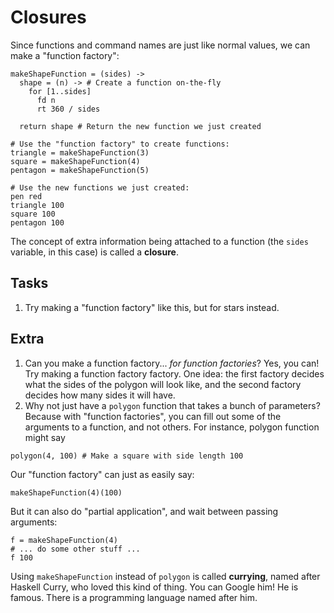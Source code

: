 Closures
========
Since functions and command names are just like normal values, we can make a "function factory":
```
makeShapeFunction = (sides) ->
  shape = (n) -> # Create a function on-the-fly
    for [1..sides]
      fd n
      rt 360 / sides

  return shape # Return the new function we just created

# Use the "function factory" to create functions:
triangle = makeShapeFunction(3)
square = makeShapeFunction(4)
pentagon = makeShapeFunction(5)

# Use the new functions we just created:
pen red
triangle 100
square 100
pentagon 100
```

The concept of extra information being attached to a function (the `sides` variable, in this case) is called a **closure**.

Tasks
-----
  1. Try making a "function factory" like this, but for stars instead.

Extra
-----
  1. Can you make a function factory... *for function factories*? Yes, you can! Try making a function factory factory. One idea: the first factory decides what the sides of the polygon will look like, and the second factory decides how many sides it will have.
  2. Why not just have a `polygon` function that takes a bunch of parameters? Because with "function factories", you can fill out some of the arguments to a function, and not others. For instance, polygon function might say
  ```
  polygon(4, 100) # Make a square with side length 100
  ```
  Our "function factory" can just as easily say:
  ```
  makeShapeFunction(4)(100)
  ```
  But it can also do "partial application", and wait between passing arguments:
  ```
  f = makeShapeFunction(4)
  # ... do some other stuff ...
  f 100
  ```
  Using `makeShapeFunction` instead of `polygon` is called **currying**, named after Haskell Curry, who loved this kind of thing. You can Google him! He is famous. There is a programming language named after him.

